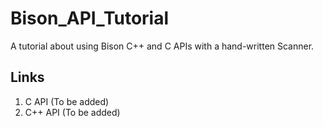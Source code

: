 # Bison_API_Tutorial
A tutorial about using Bison C++ and C APIs with a hand-written Scanner.

## Links 
1. C API (To be added)
2. C++ API (To be added)
